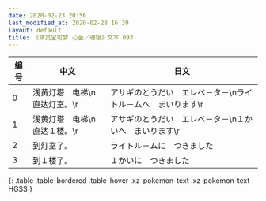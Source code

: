 ```yaml
---
date: 2020-02-23 20:56
last_modified_at: 2020-02-28 16:39
layout: default
title: 《精灵宝可梦 心金／魂银》文本 093
---
```

| 编号 | 中文 | 日文 |
| ---- | ---- | ---- |
| 0 | 浅黄灯塔　电梯\n直达灯室。\r | アサギのとうだい　エレベ－タ－\nライトル－ムへ　まいります\r |
| 1 | 浅黄灯塔　电梯\n直达１楼。\r | アサギのとうだい　エレベ－タ－\n１かいへ　まいります\r |
| 2 | 到灯室了。 | ライトル－ムに　つきました |
| 3 | 到１楼了。 | １かいに　つきました |
{: .table .table-bordered .table-hover .xz-pokemon-text .xz-pokemon-text-HGSS }